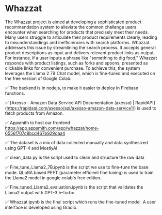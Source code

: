 # Whazzat

The Whazzat project is aimed at developing a sophisticated product recommendation system to alleviate the common challenge users encounter when searching for products that precisely meet their needs. Many users struggle to articulate their product requirements clearly, leading to misunderstandings and inefficiencies with search platforms. Whazzat addresses this issue by streamlining the search process. It accepts general product descriptions as input and delivers relevant product links as output. For instance, if a user inputs a phrase like "something to dig food," Whazzat responds with product listings, such as forks and spoons, presented as clickable links for convenient purchase. To achieve this, the system leverages the Llama 2 7B Chat model, which is fine-tuned and executed on the free version of Google Colab.

✅ The backend is in nodejs, to make it easier to deploy in Firebase functions.

✅ [Axesso - Amazon Data Service API Documentation (axesso) | RapidAPI] (https://rapidapi.com/axesso/api/axesso-amazon-data-service1/) is used to fetch products from Amazon. 

✅ Appsmith to host our frontend https://app.appsmith.com/app/whazzat/home-6556f707c8bcd467b929daa4 

✅ The dataset is a mix of data collected manually and data synthesized using GPT-4 and MostlyAI

✅ clean_data.py is the script used to clean and structure the raw data

✅ Fine_tune_Llama2_7B.ipynb is the script we use to fine-tune the base mode. QLoRA based PEFT (parameter efficient fine tuning) is used to train the Llama2 model in google colab's free edition.

✅ Fine_tuned_Llama2_evaluation.ipynb is the script that validates the Llama2 output with GPT-3.5-Turbo.

✅ Whazzat.ipynb is the final script which runs the fine-tuned model. A user interface is developed using Gradio.


